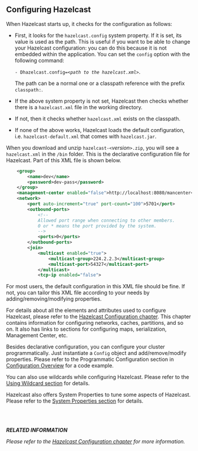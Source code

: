
## Configuring Hazelcast

When Hazelcast starts up, it checks for the configuration as follows:

-	First, it looks for the `hazelcast.config` system property. If it is set, its value is used as the path. This is useful if you want to be able to change your Hazelcast configuration: you can do this because it is not embedded within the application. You can set the `config` option with the following command:
 
	`- Dhazelcast.config=`*`<path to the hazelcast.xml>`*.
	
	The path can be a normal one or a classpath reference with the prefix `classpath:`.
-	If the above system property is not set, Hazelcast then checks whether there is a `hazelcast.xml` file in the working directory.
-	If not, then it checks whether `hazelcast.xml` exists on the classpath.
-	If none of the above works, Hazelcast loads the default configuration, i.e. `hazelcast-default.xml` that comes with `hazelcast.jar`.



When you download and unzip `hazelcast-<`*version*`>.zip`, you will see a `hazelcast.xml` in the `/bin` folder. This is the declarative configuration file for Hazelcast. Part of this XML file is shown below.

```xml
    <group>
        <name>dev</name>
        <password>dev-pass</password>
    </group>
    <management-center enabled="false">http://localhost:8080/mancenter</management-center>
    <network>
        <port auto-increment="true" port-count="100">5701</port>
        <outbound-ports>
            <!--
            Allowed port range when connecting to other members.
            0 or * means the port provided by the system.
            -->
            <ports>0</ports>
        </outbound-ports>
        <join>
            <multicast enabled="true">
                <multicast-group>224.2.2.3</multicast-group>
                <multicast-port>54327</multicast-port>
            </multicast>
            <tcp-ip enabled="false">
```

For most users, the default configuration in this XML file should be fine. If not, you can tailor this XML file according to your needs by adding/removing/modifying properties.

For details about all the elements and attributes used to configure Hazelcast, please refer to the [Hazelcast Configuration chapter](#hazelcast-configuration). This chapter contains information for configuring networks, caches, partitions, and so on. It also has links to sections for configuring maps, serialization, Management Center, etc.

Besides declarative configuration, you can configure your cluster programmatically. Just instantiate a `Config` object and add/remove/modify properties. Please refer to the Programmatic Configuration section in [Configuration Overview](#configuration-overview) for a code example.

You can also use wildcards while configuring Hazelcast. Please refer to the [Using Wildcard section](#using-wildcard) for details.

Hazelcast also offers System Properties to tune some aspects of Hazelcast. Please refer to the [System Properties section](#system-properties) for details.

<br></br>


***RELATED INFORMATION***

*Please refer to the [Hazelcast Configuration chapter](#hazelcast-configuration) for more information.*

